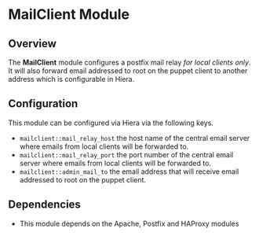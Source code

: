 # MailClient Module

## Overview

The **MailClient** module configures a postfix mail relay *for local
clients only*. It will also forward email addressed to root on the
puppet client to another address which is configurable in Hiera.

## Configuration

This module can be configured via Hiera via the following keys.

* `mailclient::mail_relay_host` the host name of the central email
  server where emails from local clients will be forwarded to.
* `mailclient::mail_relay_port` the port number of the central email
  server where emails from local clients will be forwarded to.
* `mailclient::admin_mail_to` the email address that will receive email
  addressed to root on the puppet client.

## Dependencies

* This module depends on the Apache, Postfix and HAProxy modules
